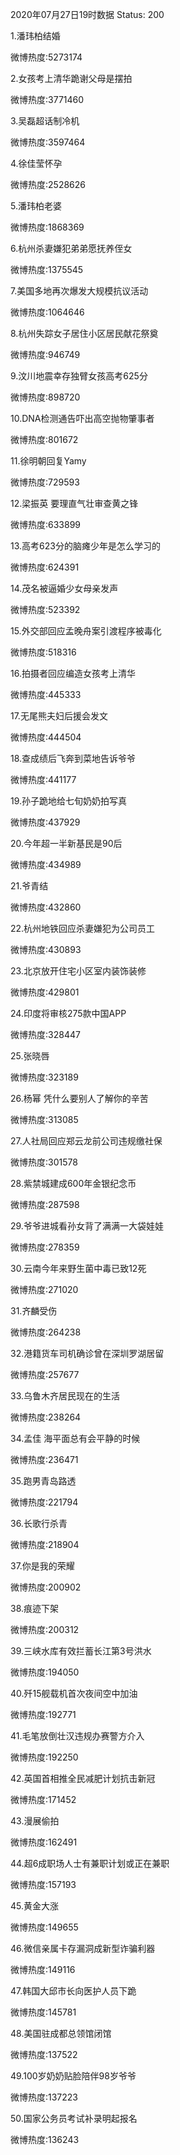 2020年07月27日19时数据
Status: 200

1.潘玮柏结婚

微博热度:5273174

2.女孩考上清华跪谢父母是摆拍

微博热度:3771460

3.吴磊超话制冷机

微博热度:3597464

4.徐佳莹怀孕

微博热度:2528626

5.潘玮柏老婆

微博热度:1868369

6.杭州杀妻嫌犯弟弟愿抚养侄女

微博热度:1375545

7.美国多地再次爆发大规模抗议活动

微博热度:1064646

8.杭州失踪女子居住小区居民献花祭奠

微博热度:946749

9.汶川地震幸存独臂女孩高考625分

微博热度:898720

10.DNA检测通告吓出高空抛物肇事者

微博热度:801672

11.徐明朝回复Yamy

微博热度:729593

12.梁振英 要理直气壮审查黄之锋

微博热度:633899

13.高考623分的脑瘫少年是怎么学习的

微博热度:624391

14.茂名被逼婚少女母亲发声

微博热度:523392

15.外交部回应孟晚舟案引渡程序被毒化

微博热度:518316

16.拍摄者回应编造女孩考上清华

微博热度:445333

17.无尾熊夫妇后援会发文

微博热度:444504

18.查成绩后飞奔到菜地告诉爷爷

微博热度:441177

19.孙子跪地给七旬奶奶拍写真

微博热度:437929

20.今年超一半新基民是90后

微博热度:434989

21.爷青结

微博热度:432860

22.杭州地铁回应杀妻嫌犯为公司员工

微博热度:430893

23.北京放开住宅小区室内装饰装修

微博热度:429801

24.印度将审核275款中国APP

微博热度:328447

25.张晓唇

微博热度:323189

26.杨幂 凭什么要别人了解你的辛苦

微博热度:313085

27.人社局回应郑云龙前公司违规缴社保

微博热度:301578

28.紫禁城建成600年金银纪念币

微博热度:287598

29.爷爷进城看孙女背了满满一大袋娃娃

微博热度:278359

30.云南今年来野生菌中毒已致12死

微博热度:271020

31.齐麟受伤

微博热度:264238

32.港籍货车司机确诊曾在深圳罗湖居留

微博热度:257677

33.乌鲁木齐居民现在的生活

微博热度:238264

34.孟佳 海平面总有会平静的时候

微博热度:236471

35.跑男青岛路透

微博热度:221794

36.长歌行杀青

微博热度:218904

37.你是我的荣耀

微博热度:200902

38.痕迹下架

微博热度:200312

39.三峡水库有效拦蓄长江第3号洪水

微博热度:194050

40.歼15舰载机首次夜间空中加油

微博热度:192771

41.毛笔放倒壮汉违规办赛警方介入

微博热度:192250

42.英国首相推全民减肥计划抗击新冠

微博热度:171452

43.漫展偷拍

微博热度:162491

44.超6成职场人士有兼职计划或正在兼职

微博热度:157193

45.黄金大涨

微博热度:149655

46.微信亲属卡存漏洞成新型诈骗利器

微博热度:149116

47.韩国大邱市长向医护人员下跪

微博热度:145781

48.美国驻成都总领馆闭馆

微博热度:137522

49.100岁奶奶贴脸陪伴98岁爷爷

微博热度:137223

50.国家公务员考试补录明起报名

微博热度:136243

